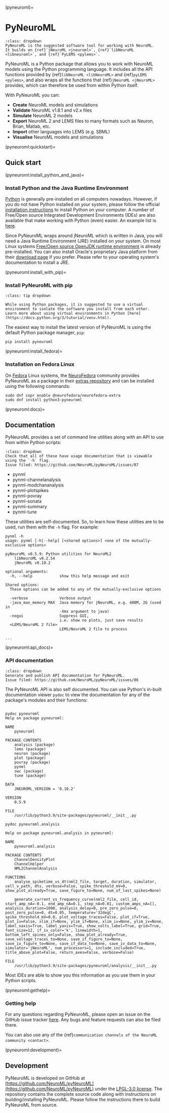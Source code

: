 (pyneuroml)=
# PyNeuroML

```{admonition} Suggested NeuroML tool
:class: dropdown
PyNeuroML is the suggested software tool for working with NeuroML.
It builds on {ref}`jNeuroML <jneuroml>`, {ref}`libNeuroML <libneuroml>`, and {ref}`PyLEMS <pylems>`.
```

PyNeuroML is a Python package that allows you to work with NeuroML models using the Python programming language.
It includes all the API functions provided by {ref}`libNeuroML <libNeuroML>` and {ref}`pyLEMS <pylems>`, and also wraps all the functions that {ref}`jNeuroML <jNeuroML>` provides, which can therefore be used from within Python itself.

With PyNeuroML you can:

- **Create** NeuroML models and simulations
- **Validate** NeuroML v1.8.1 and v2.x files
- **Simulate** NeuroML 2 models
- **Export** NeuroML 2 and LEMS files to many formats such as Neuron, Brian, Matlab, etc.
- **Import** other languages into LEMS (e.g. SBML)
- **Visualise** NeuroML models and simulations

(pyneuroml:quickstart)=
## Quick start

(pyneuroml:install_python_and_java)=
### Install Python and the Java Runtime Environment

[Python](https://www.python.org/) is generally pre-installed on all computers nowadays.
However, if you do not have Python installed on your system, please follow the official [installation instructions](https://www.python.org/downloads/) to install Python on your computer.
A number of Free/Open source Integrated Development Environments (IDEs) are also available that make working with Python (even) easier.
An example list is [here](https://opensource.com/resources/python/ides).

Since PyNeuroML wraps around jNeuroML which is written in Java, you will need a Java Runtime Environment (JRE) installed on your system.
On most Linux systems [Free/Open source OpenJDK runtime environment](https://openjdk.java.net/) is already pre-installed.
You can also install Oracle's proprietary Java platform from their [download page](https://www.oracle.com/java/technologies/javase-downloads.html) if you prefer.
Please refer to your operating system's documentation to install a JRE.

(pyneuroml:install_with_pip)=
### Install PyNeuroML with pip

```{admonition} Tip: Use a virtual environment
:class: tip dropdown

While using Python packages, it is suggested to use a virtual environment to isolate the software you install from each other.
Learn more about using virtual environments in Python [here](https://docs.python.org/3/tutorial/venv.html).
```

The easiest way to install the latest version of PyNeuroML is using the default Python package manager, `pip`:

```{code-block} console
pip install pyneuroml
```
(pyneuroml:install_fedora)=
### Installation on Fedora Linux

On [Fedora](https://getfedora.org) Linux systems, the [NeuroFedora](https://neuro.fedoraproject.org) community provides PyNeuroML as a package in their [extras repository](https://docs.fedoraproject.org/en-US/neurofedora/copr/) and can be installed using the following commands:

```{code-block} console
sudo dnf copr enable @neurofedora/neurofedora-extra
sudo dnf install python3-pyneuroml
```
(pyneuroml:docs)=
## Documentation

PyNeuroML provides a set of command line utilities along with an API to use from within Python scripts:

```{admonition} TODO!
:class: dropdown
Check that all of these have usage documentation that is viewable using the `-h` flag.
Issue filed: https://github.com/NeuroML/pyNeuroML/issues/87
```

- pynml
- pynml-channelanalysis
- pynml-modchananalysis
- pynml-plotspikes
- pynml-povray
- pynml-sonata
- pynml-summary
- pynml-tune

These utilities are self-documented.
So, to learn how these utilities are to be used, run them with the `-h` flag.
For example:

```{code-block} console
pynml -h
usage: pynml [-h|--help] [<shared options>] <one of the mutually-exclusive options>

pyNeuroML v0.5.9: Python utilities for NeuroML2
    libNeuroML v0.2.54
    jNeuroML v0.10.2

optional arguments:
  -h, --help            show this help message and exit

Shared options:
  These options can be added to any of the mutually-exclusive options

  -verbose              Verbose output
  -java_max_memory MAX  Java memory for jNeuroML, e.g. 400M, 2G (used in
                        -Xmx argument to java)
  -nogui                Suppress GUI,
                        i.e. show no plots, just save results
  <LEMS/NeuroML 2 file>
                        LEMS/NeuroML 2 file to process

...
```
(pyneuroml:api_docs)=
### API documentation

```{admonition} TODO!
:class: dropdown
Generate and publish API documentation for PyNeuroML.
Issue filed: https://github.com/NeuroML/pyNeuroML/issues/86
```
The PyNeuroML API is also self documented.
You can use Python's in-built documentation viewer `pydoc` to view the documentation for any of the package's modules and their functions:
```{code-block} console

pydoc pyneuroml
Help on package pyneuroml:

NAME
    pyneuroml

PACKAGE CONTENTS
    analysis (package)
    lems (package)
    neuron (package)
    plot (package)
    povray (package)
    pynml
    swc (package)
    tune (package)

DATA
    JNEUROML_VERSION = '0.10.2'

VERSION
    0.5.9

FILE
    /usr/lib/python3.9/site-packages/pyneuroml/__init__.py

```
```{code-block} console
pydoc pyneuroml.analysis

Help on package pyneuroml.analysis in pyneuroml:

NAME
    pyneuroml.analysis

PACKAGE CONTENTS
    ChannelDensityPlot
    ChannelHelper
    NML2ChannelAnalysis

FUNCTIONS
    analyse_spiketime_vs_dt(nml2_file, target, duration, simulator, cell_v_path, dts, verbose=False, spike_threshold_mV=0, show_plot_already=True, save_figure_to=None, num_of_last_spikes=None)

    generate_current_vs_frequency_curve(nml2_file, cell_id, start_amp_nA=-0.1, end_amp_nA=0.1, step_nA=0.01, custom_amps_nA=[], analysis_duration=1000, analysis_delay=0, pre_zero_pulse=0, post_zero_pulse=0, dt=0.05, temperature='32degC', spike_threshold_mV=0.0, plot_voltage_traces=False, plot_if=True, plot_iv=False, xlim_if=None, ylim_if=None, xlim_iv=None, ylim_iv=None, label_xaxis=True, label_yaxis=True, show_volts_label=True, grid=True, font_size=12, if_iv_color='k', linewidth=1, bottom_left_spines_only=False, show_plot_already=True, save_voltage_traces_to=None, save_if_figure_to=None, save_iv_figure_to=None, save_if_data_to=None, save_iv_data_to=None, simulator='jNeuroML', num_processors=1, include_included=True, title_above_plot=False, return_axes=False, verbose=False)

FILE
    /usr/lib/python3.9/site-packages/pyneuroml/analysis/__init__.py

```
Most IDEs are able to show you this information as you use them in your Python scripts.

(pyneuroml:gethelp)=
### Getting help

For any questions regarding PyNeuroML, please open an issue on the GitHub issue tracker [here](https://github.com/NeuroML/pyNeuroML/issues).
Any bugs and feature requests can also be filed there.

You can also use any of the {ref}`communication channels of the NeuroML community <contact>`.

(pyneuroml:development)=
## Development

PyNeuroML is developed on GitHub at [https://github.com/NeuroML/pyNeuroML](https://github.com/NeuroML/pyNeuroML) under the [LPGL-3.0 license](https://github.com/NeuroML/pyNeuroML/blob/master/LICENSE.lesser).
The repository contains the complete source code along with instructions on building/installing PyNeuroML.
Please follow the instructions there to build PyNeuroML from source.
